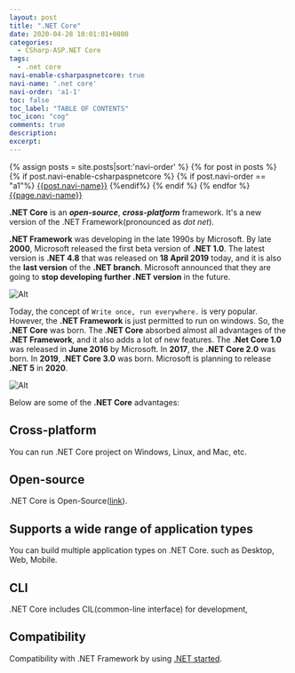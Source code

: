 ```yaml
---
layout: post
title: ".NET Core"
date: 2020-04-28 10:01:01+0800
categories:
  - CSharp-ASP.NET Core
tags:
  - .net core
navi-enable-csharpaspnetcore: true
navi-name: '.net core'
navi-order: 'a1-1'
toc: false
toc_label: "TABLE OF CONTENTS"
toc_icon: "cog"
comments: true
description: 
excerpt: 
---
```

<!--navigation bar-->
<div class='navi-link-container'>
  {% assign posts = site.posts|sort:'navi-order' %}
  {% for post in posts %}
    {% if post.navi-enable-csharpaspnetcore %}
        {% if post.navi-order == "a1"%}
            <a href="{{ site.baseurl }}{{ post.url }}" class='navi-link'>{{post.navi-name}}</a>
        {%endif%}
    {% endif %}
  {% endfor %}
<a class='navi-link' href="">{{page.navi-name}}</a>
</div>
<!--navigation bar-->


**.NET Core** is an ***open-source***, ***cross-platform*** framework. It's a new version of the .NET Framework(pronounced as *dot net*).

**.NET Framework** was developing in the late 1990s by Microsoft. By late **2000**, Microsoft released the first beta version of **.NET 1.0**. The latest version is **.NET 4.8** that was released on **18 April 2019** today, and it is also the **last version** of the **.NET branch**. Microsoft announced that they are going to **stop developing further .NET version** in the future. 

![Alt][1]

Today, the concept of `Write once, run everywhere.` is very popular. However, the **.NET Framework** is just permitted to run on windows. So, the **.NET Core** was born. The **.NET Core** absorbed almost all advantages of the **.NET Framework**, and it also adds a lot of new features. The **.Net Core 1.0** was released in **June 2016** by Microsoft. In **2017**, the **.NET Core 2.0** was born. In **2019**, **.NET Core 3.0** was born. Microsoft is planning to release **.NET 5** in **2020**.


![Alt][2]


Below are some of the **.NET Core** advantages:

## Cross-platform
You can run .NET Core project on Windows, Linux, and Mac, etc. 

## Open-source
.NET Core is Open-Source([link][4]).

## Supports a wide range of application types
You can build multiple application types on .NET Core. such as Desktop, Web, Mobile.

## CLI
.NET Core includes CIL(common-line interface) for development, 

## Compatibility
Compatibility with .NET Framework by using [.NET started][3].


[1]: /blog/public/img/2020-04-28-dot-net-core-a.png
[2]: /blog/public/img/2020-04-28-dot-net-core-b.webp
[3]: https://docs.microsoft.com/en-us/dotnet/standard/net-standard
[4]: https://source.dot.net/
